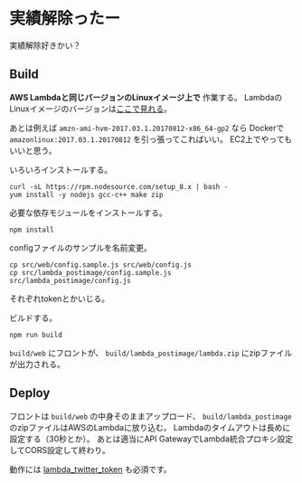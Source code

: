 # 実績解除ったー

実績解除好きかい？

## Build

**AWS Lambdaと同じバージョンのLinuxイメージ上で** 作業する。
LambdaのLinuxイメージのバージョンは[ここで見れる](https://docs.aws.amazon.com/ja_jp/lambda/latest/dg/current-supported-versions.html)。

あとは例えば `amzn-ami-hvm-2017.03.1.20170812-x86_64-gp2` なら
Dockerで `amazonlinux:2017.03.1.20170812` を引っ張ってこればいい。
EC2上でやってもいいと思う。

いろいろインストールする。

```
curl -sL https://rpm.nodesource.com/setup_8.x | bash -
yum install -y nodejs gcc-c++ make zip
```

必要な依存モジュールをインストールする。

```
npm install
```

configファイルのサンプルを名前変更。

```
cp src/web/config.sample.js src/web/config.js
cp src/lambda_postimage/config.sample.js src/lambda_postimage/config.js
```

それぞれtokenとかいじる。

ビルドする。

```
npm run build
```

`build/web` にフロントが、 `build/lambda_postimage/lambda.zip` にzipファイルが出力される。

## Deploy

フロントは `build/web` の中身そのままアップロード、 `build/lambda_postimage` のzipファイルはAWSのLambdaに放り込む。
Lambdaのタイムアウトは長めに設定する（30秒とか）。
あとは適当にAPI GatewayでLambda統合プロキシ設定してCORS設定して終わり。

動作には [lambda_twitter_token](https://github.com/subterraneanflower/lambda_twitter_token) も必須です。